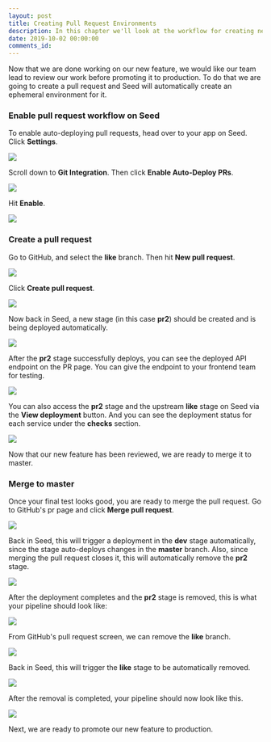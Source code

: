 ```yaml
---
layout: post
title: Creating Pull Request Environments
description: In this chapter we'll look at the workflow for creating new pull request based environments for your Serverless app using Seed.
date: 2019-10-02 00:00:00
comments_id: 
---
```


Now that we are done working on our new feature, we would like our team lead to review our work before promoting it to production. To do that we are going to create a pull request and Seed will automatically create an ephemeral environment for it.

### Enable pull request workflow on Seed

To enable auto-deploying pull requests, head over to your app on Seed. Click **Settings**.

![](/assets/best-practices/creating-pr-1.png)

Scroll down to **Git Integration**. Then click **Enable Auto-Deploy PRs**.

![](/assets/best-practices/creating-pr-2.png)

Hit **Enable**.

![](/assets/best-practices/creating-pr-3.png)

### Create a pull request

Go to GitHub, and select the **like** branch. Then hit **New pull request**.

![](/assets/best-practices/creating-pr-4.png)

Click **Create pull request**.

![](/assets/best-practices/creating-pr-5.png)

Now back in Seed, a new stage (in this case **pr2**) should be created and is being deployed automatically.

![](/assets/best-practices/creating-pr-6.png)

After the **pr2** stage successfully deploys, you can see the deployed API endpoint on the PR page. You can give the endpoint to your frontend team for testing.

![](/assets/best-practices/creating-pr-7.png)

You can also access the **pr2** stage and the upstream **like** stage on Seed via the **View deployment** button. And you can see the deployment status for each service under the **checks** section.

![](/assets/best-practices/creating-pr-8.png)

Now that our new feature has been reviewed, we are ready to merge it to master.

### Merge to master

Once your final test looks good, you are ready to merge the pull request. Go to GitHub's pr page and click **Merge pull request**.

![](/assets/best-practices/merging-to-master-1.png)

Back in Seed, this will trigger a deployment in the **dev** stage automatically, since the stage auto-deploys changes in the **master** branch. Also, since merging the pull request closes it, this will automatically remove the **pr2** stage.

![](/assets/best-practices/merging-to-master-2.png)

After the deployment completes and the **pr2** stage is removed, this is what your pipeline should look like:

![](/assets/best-practices/merging-to-master-3.png)

From GitHub's pull request screen, we can remove the **like** branch.

![](/assets/best-practices/merging-to-master-4.png)

Back in Seed, this will trigger the **like** stage to be automatically removed.

![](/assets/best-practices/merging-to-master-5.png)

After the removal is completed, your pipeline should now look like this.

![](/assets/best-practices/merging-to-master-6.png)

Next, we are ready to promote our new feature to production.
